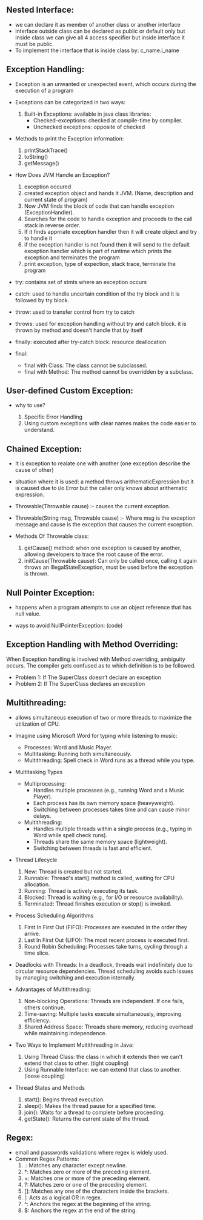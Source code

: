 ## Nested Interface:
- we can declare it as member of another class or another interface
- interface outside class can be declared as public or default only but inside class we can give all 4 access specifier but inside interface it must be public.
- To implement the interface that is inside class by: c_name.i_name

## Exception Handling:
- Exception is an unwanted or unexpected event, which occurs during the execution of a program

- Exceptions can be categorized in two ways:
    1. Built-in Exceptions: available in java class libraries:
        - Checked-exceptions: checked at compile-time by compiler.
        - Unchecked exceptions: opposite of checked
- Methods to print the Exception information:
    1. printStackTrace()
    2. toString() 
    3. getMessage() 

- How Does JVM Handle an Exception?
    1. exception occured
    2. created exception object and hands it JVM. (Name, description and current state of program)
    3. Now JVM finds the block of code that can handle exception (ExceptionHandler).
    4. Searches for the code to handle exception and proceeds to the call stack in reverse order.
    5. If it finds apprriate exception handler then it will create object and try to handle it
    6. if the exception handler is not found then it will send to the default exception handler which is part of runtime which prints the exception and terminates the program
    7. print exception, type of expection, stack trace, terminate the program

- try: contains set of stmts where an exception occurs
- catch: used to handle uncertain condition of the try block and it is followed by try block.
- throw: used to transfer control from try to catch
- throws: used for exception handling without try and catch block. it is thrown by method and doesn't handle that by itself
- finally: executed after try-catch block. resource deallocation

- final:
    - final with Class: The class cannot be subclassed.
    - final with Method: The method cannot be overridden by a subclass. 

## User-defined Custom Exception:
- why to use?
    
    1. Specific Error Handling
    2. Using custom exceptions with clear names makes the code easier to understand.

## Chained Exception:
- It is exception to realate one with another (one exception describe the cause of other)
- situation where it is used: a method throws arithematicExpression but it is caused due to i/o Error but the caller only knows about arithematic expression.
- Throwable(Throwable cause) :- causes the current exception.
- Throwable(String msg, Throwable cause) :- Where msg is the exception message and cause is the exception that causes the current exception.
- Methods Of Throwable class:

    1. getCause() method: when one exception is caused by another, allowing developers to trace the root cause of the error.
    2. initCause(Throwable cause): Can only be called once, calling it again throws an IllegalStateException, must be used before the exception is thrown.

## Null Pointer Exception:
- happens when a program attempts to use an object reference that has null value.

- ways to avoid NullPointerException: (code)

## Exception Handling with Method Overriding:
When Exception handling is involved with Method overriding, ambiguity occurs. The compiler gets confused as to which definition is to be followed. 
- Problem 1:  If The SuperClass doesn’t declare an exception
- Problem 2: If The SuperClass declares an exception

## Multithreading:
- allows simultaneous execution of two or more threads to maximize the utilization of CPU.
- Imagine using Microsoft Word for typing while listening to music:
    - Processes: Word and Music Player.
    - Multitasking: Running both simultaneously.
    - Multithreading: Spell check in Word runs as a thread while you type.

- Multitasking Types 
    - Multiprocessing:
        - Handles multiple processes (e.g., running Word and a Music Player).
        - Each process has its own memory space (heavyweight).
        - Switching between processes takes time and can cause minor delays.
    - Multithreading:
        - Handles multiple threads within a single process (e.g., typing in Word while spell check runs).
        - Threads share the same memory space (lightweight).
        - Switching between threads is fast and efficient.

- Thread Lifecycle
    1. New: Thread is created but not started.
    2. Runnable: Thread's start() method is called, waiting for CPU allocation.
    3. Running: Thread is actively executing its task.
    4. Blocked: Thread is waiting (e.g., for I/O or resource availability).
    5. Terminated: Thread finishes execution or stop() is invoked.

- Process Scheduling Algorithms
    1. First In First Out (FIFO): Processes are executed in the order they arrive.
    2. Last In First Out (LIFO): The most recent process is executed first.
    3. Round Robin Scheduling: Processes take turns, cycling through a time slice.

- Deadlocks with Threads: In a deadlock, threads wait indefinitely due to circular resource dependencies. Thread scheduling avoids such issues by managing switching and execution internally.

- Advantages of Multithreading:
    1. Non-blocking Operations: Threads are independent. If one fails, others continue.
    2. Time-saving: Multiple tasks execute simultaneously, improving efficiency.
    3. Shared Address Space: Threads share memory, reducing overhead while maintaining independence.

- Two Ways to Implement Multithreading in Java:
    1. Using Thread Class: the class in which it extends then we can't extend that class to other. (tight coupling)
    2. Using Runnable Interface: we can extend that class to another. (loose coupling)

- Thread States and Methods
    1. start(): Begins thread execution.
    2. sleep(): Makes the thread pause for a specified time.
    3. join(): Waits for a thread to complete before proceeding.
    4. getState(): Returns the current state of the thread.

## Regex:
- email and passwords validations where regex is widely used.
- Common Regex Patterns:
    1. .: Matches any character except newline.
    2. *: Matches zero or more of the preceding element.
    3. +: Matches one or more of the preceding element.
    4. ?: Matches zero or one of the preceding element.
    5. []: Matches any one of the characters inside the brackets.
    6. |: Acts as a logical OR in regex.
    7. ^: Anchors the regex at the beginning of the string.
    8. $: Anchors the regex at the end of the string.
